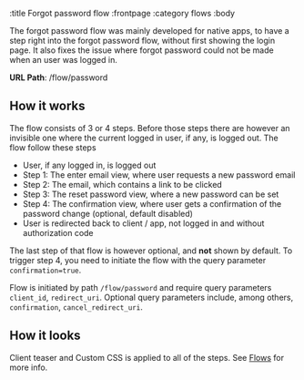:title Forgot password flow
:frontpage
:category flows
:body

The forgot password flow was mainly developed for native apps, to have a step right into the forgot password flow, without first showing the login page.
It also fixes the issue where forgot password could not be made when an user was logged in.

**URL Path**: /flow/password

## How it works
The flow consists of 3 or 4 steps. Before those steps there are however an invisible one where the current logged in user, if any, is logged out.
The flow follow these steps

* User, if any logged in, is logged out
* Step 1: The enter email view, where user requests a new password email
* Step 2: The email, which contains a link to be clicked
* Step 3: The reset password view, where a new password can be set
* Step 4: The confirmation view, where user gets a confirmation of the password change (optional, default disabled)
* User is redirected back to client / app, not logged in and without authorization code

The last step of that flow is however optional, and **not** shown by default.
To trigger step 4, you need to initiate the flow with the query parameter `confirmation=true`.

Flow is initiated by path `/flow/password` and require query parameters `client_id`, `redirect_uri`.
Optional query parameters include, among others, `confirmation`, `cancel_redirect_uri`.


## How it looks
Client teaser and Custom CSS is applied to all of the steps. See [Flows](/flows/flows/) for more info.